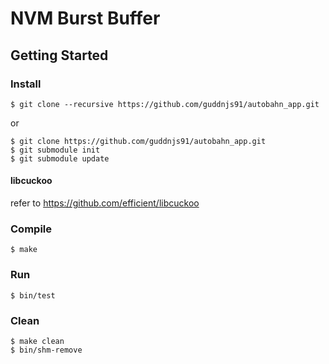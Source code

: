 # NVM Burst Buffer

## Getting Started

### Install
```
$ git clone --recursive https://github.com/guddnjs91/autobahn_app.git
```
or
```
$ git clone https://github.com/guddnjs91/autobahn_app.git
$ git submodule init
$ git submodule update
```
#### libcuckoo
refer to https://github.com/efficient/libcuckoo

### Compile
```
$ make
```

### Run
```
$ bin/test
```

### Clean
```
$ make clean
$ bin/shm-remove
```

